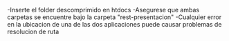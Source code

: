 -Inserte el folder descomprimido en htdocs 
-Asegurese que ambas carpetas se encuentre bajo la carpeta "rest-presentacion"
-Cualquier error en la ubicacion de una de las dos aplicaciones puede causar problemas de resolucion de ruta
